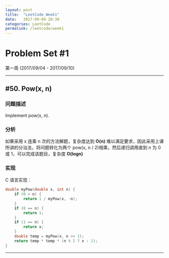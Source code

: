 ```yaml
---
layout: post
title:  "LeetCode Week1"
date:   2017-09-09 20:30
categories: LeetCode
permalink: /leetcode/week1
---
```


# Problem Set #1

第一周 (2017/09/04 - 2017/09/10)

---

##  #50. Pow(x, n)

### 问题描述

Implement pow(x, n).

### 分析

如果采用 x 连乘 n 次的方法解题，复杂度达到 **O(n)** 难以满足要求，因此采用上课所讲的分治法，将问题转化为两个 pow(x, n / 2)相乘，然后递归调用直到 n 为 0 或 1，可以完成该题目，复杂度 **O(logn)**

### 实现

C 语言实现：

```c
double myPow(double x, int n) {
    if (0 > n) {
        return 1 / myPow(x, -n);
    }
    if (0 == n) {
        return 1;
    }
    if (1 == n) {
        return x;
    }
    double temp = myPow(x, n >> 1);
    return temp * temp * (n % 2 ? x : 1);
}
```

---